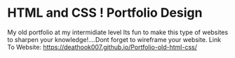 # HTML and CSS ! Portfolio Design
My old portfolio at my intermidiate level   Its fun to make this type of websites to sharpen your knowledge!....Dont forget to wireframe your website.
Link To Website: https://deathook007.github.io/Portfolio-old-html-css/

